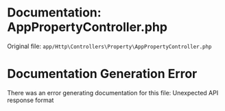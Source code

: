 # Documentation: AppPropertyController.php

Original file: `app/Http\Controllers\Property\AppPropertyController.php`

# Documentation Generation Error

There was an error generating documentation for this file: Unexpected API response format